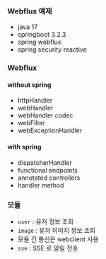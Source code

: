 ### Webflux 예제
- java 17
- springboot 3.2.3
- spring webflux
- spring security reactive

### Webflux

#### without spring
- httpHandler
- webHandler
- webHandler codec
- webFilter
- webExceptionHandler

#### with spring
- dispatcherHandler
- functional endpoints
- annotated controllers
- handler method

### 모듈
- `user` : 유저 정보 조회
- `image` : 유저 이미지 정보 조회
- 모듈 간 통신은 webclient 사용
- `sse` : SSE 로 알림 전송